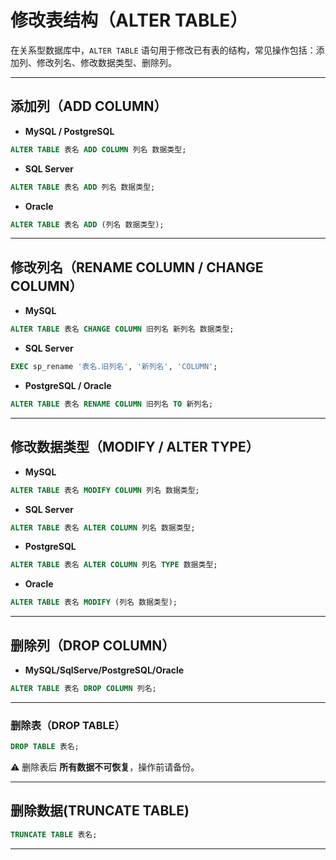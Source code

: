 
# 修改表结构（ALTER TABLE）

在关系型数据库中，`ALTER TABLE` 语句用于修改已有表的结构，常见操作包括：添加列、修改列名、修改数据类型、删除列。

---

## 添加列（ADD COLUMN）

- **MySQL / PostgreSQL**

```sql
ALTER TABLE 表名 ADD COLUMN 列名 数据类型;
```

- **SQL Server**

```sql
ALTER TABLE 表名 ADD 列名 数据类型;
```

- **Oracle**

```sql
ALTER TABLE 表名 ADD (列名 数据类型);
```

---

## 修改列名（RENAME COLUMN / CHANGE COLUMN）

- **MySQL**
  
```sql
ALTER TABLE 表名 CHANGE COLUMN 旧列名 新列名 数据类型;
```

- **SQL Server**

```sql
EXEC sp_rename '表名.旧列名', '新列名', 'COLUMN';
```

- **PostgreSQL / Oracle**
  
```sql
ALTER TABLE 表名 RENAME COLUMN 旧列名 TO 新列名;
```

---

## 修改数据类型（MODIFY / ALTER TYPE）

- **MySQL**

```sql
ALTER TABLE 表名 MODIFY COLUMN 列名 数据类型;
```

- **SQL Server**
  
```sql
ALTER TABLE 表名 ALTER COLUMN 列名 数据类型;
```

- **PostgreSQL**

```sql
ALTER TABLE 表名 ALTER COLUMN 列名 TYPE 数据类型;
```

- **Oracle**

```sql
ALTER TABLE 表名 MODIFY (列名 数据类型);
```

---

## 删除列（DROP COLUMN）

- **MySQL/SqlServe/PostgreSQL/Oracle**

```sql
ALTER TABLE 表名 DROP COLUMN 列名;
```

---

### 删除表（DROP TABLE）

```sql
DROP TABLE 表名;
```

⚠️ 删除表后 **所有数据不可恢复**，操作前请备份。

---

## 删除数据(TRUNCATE TABLE)

```sql
TRUNCATE TABLE 表名;
```

---
